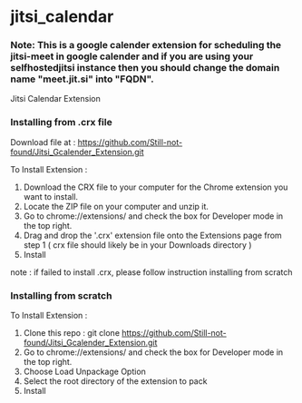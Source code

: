 # jitsi_calendar
   
### Note: This is a google calender extension for scheduling the jitsi-meet in google calender and if you are using your selfhostedjitsi instance then you should change the domain name "meet.jit.si" into "FQDN".
    

Jitsi Calendar Extension

### Installing from .crx file

Download file at : https://github.com/Still-not-found/Jitsi_Gcalender_Extension.git

To Install Extension :
1. Download the CRX file to your computer for the Chrome extension you want to install.
2. Locate the ZIP file on your computer and unzip it.
3. Go to chrome://extensions/ and check the box for Developer mode in the top right.
4. Drag and drop the '.crx' extension file onto the Extensions page from step 1 ( crx file should likely be in your Downloads directory )
5. Install

note : if failed to install .crx, please follow instruction installing from scratch



### Installing from scratch

To Install Extension :
1. Clone this repo : git clone https://github.com/Still-not-found/Jitsi_Gcalender_Extension.git
2. Go to chrome://extensions/ and check the box for Developer mode in the top right.
3. Choose Load Unpackage Option
4. Select the root directory of the extension to pack
5. Install

